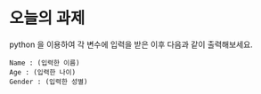 # 오늘의 과제
python 을 이용하여 각 변수에 입력을 받은 이후 다음과 같이 출력해보세요.

```
Name : (입력한 이름)
Age : (입력한 나이)
Gender : (입력한 성별)
```
